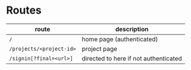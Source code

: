 # Routes

|route|description|
|---|---|
|`/`|home page (authenticated)|
|`/projects/<project-id>`|project page|
|`/signin[?final=<url>]`|directed to here if not authenticated|
